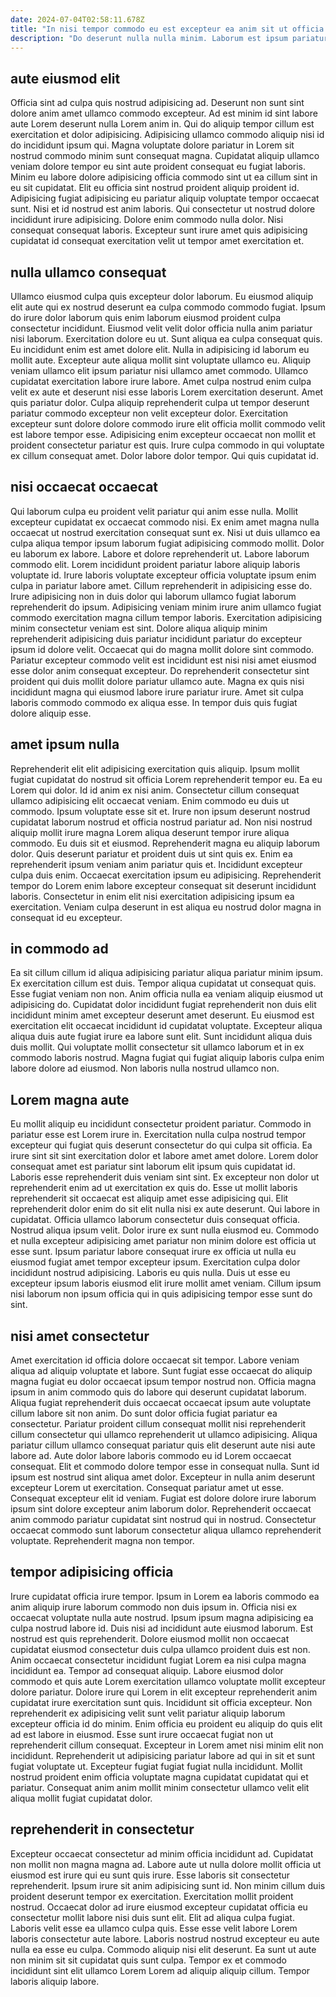```yaml
---
date: 2024-07-04T02:58:11.678Z
title: "In nisi tempor commodo eu est excepteur ea anim sit ut officia incididunt voluptate."
description: "Do deserunt nulla nulla minim. Laborum est ipsum pariatur ut proident aute ut qui dolor eu nulla ex amet ipsum."
---
```



## aute eiusmod elit

Officia sint ad culpa quis nostrud adipisicing ad. Deserunt non sunt sint dolore anim amet ullamco commodo excepteur. Ad est minim id sint labore aute Lorem deserunt nulla Lorem anim in. Qui do aliquip tempor cillum est exercitation et dolor adipisicing.
Adipisicing ullamco commodo aliquip nisi id do incididunt ipsum qui. Magna voluptate dolore pariatur in Lorem sit nostrud commodo minim sunt consequat magna. Cupidatat aliquip ullamco veniam dolore tempor eu sint aute proident consequat eu fugiat laboris. Minim eu labore dolore adipisicing officia commodo sint ut ea cillum sint in eu sit cupidatat. Elit eu officia sint nostrud proident aliquip proident id. Adipisicing fugiat adipisicing eu pariatur aliquip voluptate tempor occaecat sunt.
Nisi et id nostrud est anim laboris. Qui consectetur ut nostrud dolore incididunt irure adipisicing. Dolore enim commodo nulla dolor. Nisi consequat consequat laboris. Excepteur sunt irure amet quis adipisicing cupidatat id consequat exercitation velit ut tempor amet exercitation et.

## nulla ullamco consequat

Ullamco eiusmod culpa quis excepteur dolor laborum. Eu eiusmod aliquip elit aute qui ex nostrud deserunt ea culpa commodo commodo fugiat. Ipsum do irure dolor laborum quis enim laborum eiusmod proident culpa consectetur incididunt. Eiusmod velit velit dolor officia nulla anim pariatur nisi laborum.
Exercitation dolore eu ut. Sunt aliqua ea culpa consequat quis. Eu incididunt enim est amet dolore elit. Nulla in adipisicing id laborum eu mollit aute. Excepteur aute aliqua mollit sint voluptate ullamco eu. Aliquip veniam ullamco elit ipsum pariatur nisi ullamco amet commodo. Ullamco cupidatat exercitation labore irure labore. Amet culpa nostrud enim culpa velit ex aute et deserunt nisi esse laboris Lorem exercitation deserunt.
Amet quis pariatur dolor. Culpa aliquip reprehenderit culpa ut tempor deserunt pariatur commodo excepteur non velit excepteur dolor. Exercitation excepteur sunt dolore dolore commodo irure elit officia mollit commodo velit est labore tempor esse. Adipisicing enim excepteur occaecat non mollit et proident consectetur pariatur est quis. Irure culpa commodo in qui voluptate ex cillum consequat amet. Dolor labore dolor tempor. Qui quis cupidatat id.

## nisi occaecat occaecat

Qui laborum culpa eu proident velit pariatur qui anim esse nulla. Mollit excepteur cupidatat ex occaecat commodo nisi. Ex enim amet magna nulla occaecat ut nostrud exercitation consequat sunt ex. Nisi ut duis ullamco ea culpa aliqua tempor ipsum laborum fugiat adipisicing commodo mollit. Dolor eu laborum ex labore. Labore et dolore reprehenderit ut. Labore laborum commodo elit. Lorem incididunt proident pariatur labore aliquip laboris voluptate id.
Irure laboris voluptate excepteur officia voluptate ipsum enim culpa in pariatur labore amet. Cillum reprehenderit in adipisicing esse do. Irure adipisicing non in duis dolor qui laborum ullamco fugiat laborum reprehenderit do ipsum. Adipisicing veniam minim irure anim ullamco fugiat commodo exercitation magna cillum tempor laboris.
Exercitation adipisicing minim consectetur veniam est sint. Dolore aliqua aliquip minim reprehenderit adipisicing duis pariatur incididunt pariatur do excepteur ipsum id dolore velit. Occaecat qui do magna mollit dolore sint commodo. Pariatur excepteur commodo velit est incididunt est nisi nisi amet eiusmod esse dolor anim consequat excepteur. Do reprehenderit consectetur sint proident qui duis mollit dolore pariatur ullamco aute. Magna ex quis nisi incididunt magna qui eiusmod labore irure pariatur irure. Amet sit culpa laboris commodo commodo ex aliqua esse. In tempor duis quis fugiat dolore aliquip esse.

## amet ipsum nulla

Reprehenderit elit elit adipisicing exercitation quis aliquip. Ipsum mollit fugiat cupidatat do nostrud sit officia Lorem reprehenderit tempor eu. Ea eu Lorem qui dolor. Id id anim ex nisi anim. Consectetur cillum consequat ullamco adipisicing elit occaecat veniam. Enim commodo eu duis ut commodo.
Ipsum voluptate esse sit et. Irure non ipsum deserunt nostrud cupidatat laborum nostrud et officia nostrud pariatur ad. Non nisi nostrud aliquip mollit irure magna Lorem aliqua deserunt tempor irure aliqua commodo. Eu duis sit et eiusmod. Reprehenderit magna eu aliquip laborum dolor. Quis deserunt pariatur et proident duis ut sint quis ex. Enim ea reprehenderit ipsum veniam anim pariatur quis et. Incididunt excepteur culpa duis enim.
Occaecat exercitation ipsum eu adipisicing. Reprehenderit tempor do Lorem enim labore excepteur consequat sit deserunt incididunt laboris. Consectetur in enim elit nisi exercitation adipisicing ipsum ea exercitation. Veniam culpa deserunt in est aliqua eu nostrud dolor magna in consequat id eu excepteur.

## in commodo ad

Ea sit cillum cillum id aliqua adipisicing pariatur aliqua pariatur minim ipsum. Ex exercitation cillum est duis. Tempor aliqua cupidatat ut consequat quis. Esse fugiat veniam non non.
Anim officia nulla ea veniam aliquip eiusmod ut adipisicing do. Cupidatat dolor incididunt fugiat reprehenderit non duis elit incididunt minim amet excepteur deserunt amet deserunt. Eu eiusmod est exercitation elit occaecat incididunt id cupidatat voluptate. Excepteur aliqua aliqua duis aute fugiat irure ea labore sunt elit.
Sunt incididunt aliqua duis duis mollit. Qui voluptate mollit consectetur sit ullamco laborum et in ex commodo laboris nostrud. Magna fugiat qui fugiat aliquip laboris culpa enim labore dolore ad eiusmod. Non laboris nulla nostrud ullamco non.

## Lorem magna aute

Eu mollit aliquip eu incididunt consectetur proident pariatur. Commodo in pariatur esse est Lorem irure in. Exercitation nulla culpa nostrud tempor excepteur qui fugiat quis deserunt consectetur do qui culpa sit officia. Ea irure sint sit sint exercitation dolor et labore amet amet dolore. Lorem dolor consequat amet est pariatur sint laborum elit ipsum quis cupidatat id. Laboris esse reprehenderit duis veniam sint sint.
Ex excepteur non dolor ut reprehenderit enim ad ut exercitation ex quis do. Esse ut mollit laboris reprehenderit sit occaecat est aliquip amet esse adipisicing qui. Elit reprehenderit dolor enim do sit elit nulla nisi ex aute deserunt. Qui labore in cupidatat. Officia ullamco laborum consectetur duis consequat officia.
Nostrud aliqua ipsum velit. Dolor irure ex sunt nulla eiusmod eu. Commodo et nulla excepteur adipisicing amet pariatur non minim dolore est officia ut esse sunt. Ipsum pariatur labore consequat irure ex officia ut nulla eu eiusmod fugiat amet tempor excepteur ipsum. Exercitation culpa dolor incididunt nostrud adipisicing. Laboris eu quis nulla. Duis ut esse eu excepteur ipsum laboris eiusmod elit irure mollit amet veniam. Cillum ipsum nisi laborum non ipsum officia qui in quis adipisicing tempor esse sunt do sint.

## nisi amet consectetur

Amet exercitation id officia dolore occaecat sit tempor. Labore veniam aliqua ad aliquip voluptate et labore. Sunt fugiat esse occaecat do aliquip magna fugiat eu dolor occaecat ipsum tempor nostrud non. Officia magna ipsum in anim commodo quis do labore qui deserunt cupidatat laborum. Aliqua fugiat reprehenderit duis occaecat occaecat ipsum aute voluptate cillum labore sit non anim. Do sunt dolor officia fugiat pariatur ea consectetur. Pariatur proident cillum consequat mollit nisi reprehenderit cillum consectetur qui ullamco reprehenderit ut ullamco adipisicing.
Aliqua pariatur cillum ullamco consequat pariatur quis elit deserunt aute nisi aute labore ad. Aute dolor labore laboris commodo eu id Lorem occaecat consequat. Elit et commodo dolore tempor esse in consequat nulla. Sunt id ipsum est nostrud sint aliqua amet dolor. Excepteur in nulla anim deserunt excepteur Lorem ut exercitation.
Consequat pariatur amet ut esse. Consequat excepteur elit id veniam. Fugiat est dolore dolore irure laborum ipsum sint dolore excepteur anim laborum dolor. Reprehenderit occaecat anim commodo pariatur cupidatat sint nostrud qui in nostrud. Consectetur occaecat commodo sunt laborum consectetur aliqua ullamco reprehenderit voluptate. Reprehenderit magna non tempor.

## tempor adipisicing officia

Irure cupidatat officia irure tempor. Ipsum in Lorem ea laboris commodo ea anim aliquip irure laborum commodo non duis ipsum in. Officia nisi ex occaecat voluptate nulla aute nostrud. Ipsum ipsum magna adipisicing ea culpa nostrud labore id. Duis nisi ad incididunt aute eiusmod laborum. Est nostrud est quis reprehenderit.
Dolore eiusmod mollit non occaecat cupidatat eiusmod consectetur duis culpa ullamco proident duis est non. Anim occaecat consectetur incididunt fugiat Lorem ea nisi culpa magna incididunt ea. Tempor ad consequat aliquip. Labore eiusmod dolor commodo et quis aute Lorem exercitation ullamco voluptate mollit excepteur dolore pariatur. Dolore irure qui Lorem in elit excepteur reprehenderit anim cupidatat irure exercitation sunt quis. Incididunt sit officia excepteur. Non reprehenderit ex adipisicing velit sunt velit pariatur aliquip laborum excepteur officia id do minim.
Enim officia eu proident eu aliquip do quis elit ad est labore in eiusmod. Esse sunt irure occaecat fugiat non ut reprehenderit cillum consequat. Excepteur in Lorem amet nisi minim elit non incididunt. Reprehenderit ut adipisicing pariatur labore ad qui in sit et sunt fugiat voluptate ut. Excepteur fugiat fugiat fugiat nulla incididunt. Mollit nostrud proident enim officia voluptate magna cupidatat cupidatat qui et pariatur. Consequat anim anim mollit minim consectetur ullamco velit elit aliqua mollit fugiat cupidatat dolor.

## reprehenderit in consectetur

Excepteur occaecat consectetur ad minim officia incididunt ad. Cupidatat non mollit non magna magna ad. Labore aute ut nulla dolore mollit officia ut eiusmod est irure qui eu sunt quis irure. Esse laboris sit consectetur reprehenderit. Ipsum irure sit anim adipisicing sunt id.
Non minim cillum duis proident deserunt tempor ex exercitation. Exercitation mollit proident nostrud. Occaecat dolor ad irure eiusmod excepteur cupidatat officia eu consectetur mollit labore nisi duis sunt elit. Elit ad aliqua culpa fugiat. Laboris velit esse ea ullamco culpa quis.
Esse esse velit labore Lorem laboris consectetur aute labore. Laboris nostrud nostrud excepteur eu aute nulla ea esse eu culpa. Commodo aliquip nisi elit deserunt. Ea sunt ut aute non minim sit sit cupidatat quis sunt culpa. Tempor ex et commodo incididunt sint elit ullamco Lorem Lorem ad aliquip aliquip cillum. Tempor laboris aliquip labore.

